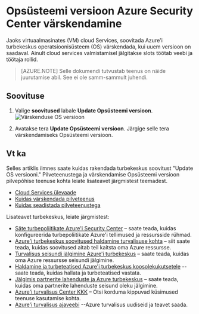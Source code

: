 <properties
   pageTitle="Azure'i turbekeskus Update OS version | Microsoft Azure'i"
   description="Selles artiklis näidatakse, kuidas rakendada Azure'i turbekeskus soovitust **Update Opsüsteemi versioon**."
   services="security-center"
   documentationCenter="na"
   authors="TerryLanfear"
   manager="MBaldwin"
   editor=""/>

<tags
   ms.service="security-center"
   ms.devlang="na"
   ms.topic="article"
   ms.tgt_pltfrm="na"
   ms.workload="na"
   ms.date="07/29/2016"
   ms.author="terrylan"/>

# <a name="update-os-version-in-azure-security-center"></a>Opsüsteemi versioon Azure Security Center värskendamine

Jaoks virtuaalmasinates (VM) cloud Services, soovitada Azure'i turbekeskus operatsioonisüsteem (OS) värskendada, kui uuem versioon on saadaval.  Ainult cloud services valmistamisel jälgitakse slots töötab veebi ja töötaja rollid.

> [AZURE.NOTE] Selle dokumendi tutvustab teenus on näide juurutamise abil.  See ei ole samm-sammult juhendi.

## <a name="implement-the-recommendation"></a>Soovituse

1. Valige **soovitused** labale **Update Opsüsteemi versioon**.
![Värskenduse OS versioon][1]

2. Avatakse tera **Update Opsüsteemi versioon**. Järgige selle tera värskendamiseks Opsüsteemi versioon.

## <a name="see-also"></a>Vt ka

Selles artiklis ilmnes saate kuidas rakendada turbekeskus soovitust "Update OS versiooni." Pilveteenustega ja värskendamise Opsüsteemi versioon pilvepõhise teenuse kohta leiate lisateavet järgmistest teemadest.

- [Cloud Services ülevaade](../cloud-services/cloud-services-choose-me.md)
- [Kuidas värskendada pilveteenus](../cloud-services/cloud-services-update-azure-service.md)
- [Kuidas seadistada pilveteenustega](../cloud-services/cloud-services-how-to-configure-portal.md)

Lisateavet turbekeskus, leiate järgmistest:

- [Säte turbepoliitikate Azure'i Security Center](security-center-policies.md) – saate teada, kuidas konfigureerida turbepoliitikate Azure'i tellimused ja ressursside rühmad.
- [Azure'i turbekeskus soovitused haldamine turvalisuse kohta](security-center-recommendations.md) – siit saate teada, kuidas soovitused aitab teil kaitsta oma Azure ressursse.
- [Turvalisus seisundi jälgimine Azure'i turbekeskus](security-center-monitoring.md) – saate teada, kuidas oma Azure ressursse seisundi jälgimine.
- [Haldamine ja turbeteatised Azure'i turbekeskus koosolekukutsetele](security-center-managing-and-responding-alerts.md) --saate teada, kuidas hallata ja turbeteatised vastata.
- [Jälgimis partnerite lahenduste ja Azure turbekeskus](security-center-partner-solutions.md) – saate teada, kuidas oma partnerite lahenduste seisund oleku jälgimine.
- [Azure'i turvalisus Center KKK](security-center-faq.md) – Otsi korduma kippuvad küsimused teenuse kasutamise kohta.
- [Azure'i turvalisus ajaveebi](http://blogs.msdn.com/b/azuresecurity/) --Azure turvalisus uudiseid ja teavet saada.

<!--Image references-->
[1]: ./media/security-center-update-os-version/update-os-version.png
